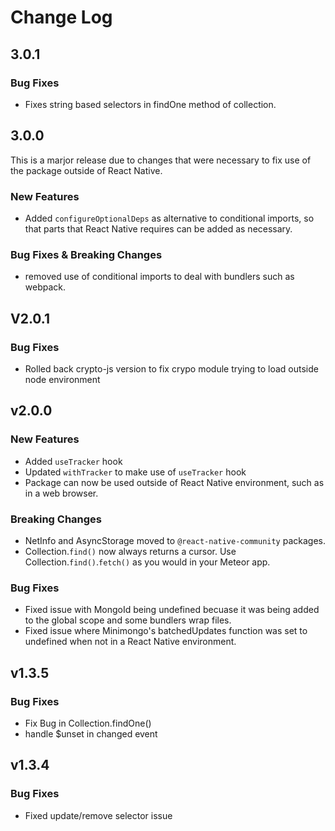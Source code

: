 # Change Log

## 3.0.1

### Bug Fixes

- Fixes string based selectors in findOne method of collection.

## 3.0.0

This is a marjor release due to changes that were necessary to fix use of the package outside of React Native.

### New Features

- Added `configureOptionalDeps` as alternative to conditional imports, so that parts that React Native requires can be added as necessary.

### Bug Fixes & Breaking Changes

- removed use of conditional imports to deal with bundlers such as webpack.

## V2.0.1

### Bug Fixes

- Rolled back crypto-js version to fix crypo module trying to load outside node environment

## v2.0.0

### New Features

- Added `useTracker` hook
- Updated `withTracker` to make use of `useTracker` hook
- Package can now be used outside of React Native environment, such as in a web browser.

### Breaking Changes

- NetInfo and AsyncStorage moved to `@react-native-community` packages.
- Collection.`find()` now always returns a cursor. Use Collection.`find()`.`fetch()` as you would in your Meteor app.

### Bug Fixes

- Fixed issue with MongoId being undefined becuase it was being added to the global scope and some bundlers wrap files.
- Fixed issue where Minimongo's batchedUpdates function was set to undefined when not in a React Native environment.

## v1.3.5

### Bug Fixes

- Fix Bug in Collection.findOne()
- handle $unset in changed event

## v1.3.4

### Bug Fixes

- Fixed update/remove selector issue
